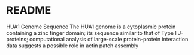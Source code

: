 # README
HUA1 Genome Sequence
The HUA1 genome is a cytoplasmic protein containing a zinc finger domain; 
its sequence similar to that of Type I J-proteins; computational analysis of large-scale protein-protein interaction 
data suggests a possible role in actin patch assembly
